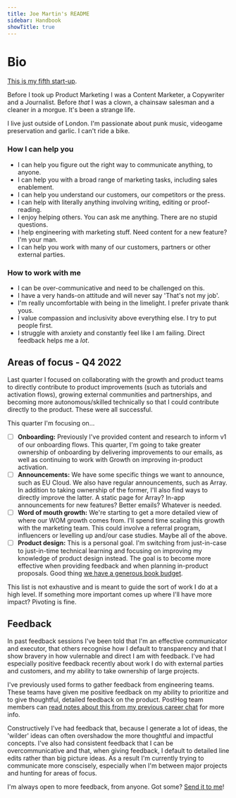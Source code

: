 ```yaml
---
title: Joe Martin's README
sidebar: Handbook
showTitle: true
---
```


# Bio

[This is my fifth start-up](https://www.linkedin.com/in/joemartinwords/). 

Before I took up Product Marketing I was a Content Marketer, a Copywriter and a Journalist. Before _that_ I was a clown, a chainsaw salesman and a cleaner in a morgue. It's been a strange life. 

I live just outside of London. I'm passionate about punk music, videogame preservation and garlic. I can't ride a bike.

### How I can help you
- I can help you figure out the right way to communicate anything, to anyone. 
- I can help you with a broad range of marketing tasks, including sales enablement. 
- I can help you understand our customers, our competitors or the press. 
- I can help with literally anything involving writing, editing or proof-reading.
- I enjoy helping others. You can ask me anything. There are no stupid questions.
- I help engineering with marketing stuff. Need content for a new feature? I'm your man.
- I can help you work with many of our customers, partners or other external parties.    

### How to work with me
- I can be over-communicative and need to be challenged on this.
- I have a very hands-on attitude and will never say 'That's not my job'.
- I'm really uncomfortable with being in the limelight. I prefer private thank yous.
- I value compassion and inclusivity above everything else. I try to put people first. 
- I struggle with anxiety and constantly feel like I am failing. Direct feedback helps me a _lot_. 

## Areas of focus - Q4 2022

Last quarter I focused on collaborating with the growth and product teams to directly contribute to product improvements (such as tutorials and activation flows), growing external communities and partnerships, and becoming more autonomous/skilled technically so that I could contribute directly to the product. These were all successful. 

This quarter I'm focusing on...

- [ ] **Onboarding:** Previously I've provided content and research to inform v1 of our onboarding flows. This quarter, I'm going to take greater ownership of onboarding by delivering improvements to our emails, as well as continuing to work with Growth on improving in-product activation. 
- [ ] **Announcements:** We have some specific things we want to announce, such as EU Cloud. We also have regular announcements, such as Array. In addition to taking ownership of the former, I'll also find ways to directly improve the latter. A static page for Array? In-app announcements for new features? Better emails? Whatever is needed. 
- [ ] **Word of mouth growth:** We're starting to get a more detailed view of where our WOM growth comes from. I'll spend time scaling this growth with the marketing team. This could involve a referral program, influencers or levelling up and/our case studies. Maybe all of the above.
- [ ] **Product design:** This is a personal goal. I'm switching from just-in-case to just-in-time technical learning and focusing on improving my knowledge of product design instead. The goal is to become more effective when providing feedback and when planning in-product proposals. Good thing [we have a generous book budget](/handbook/people/training#books). 

This list is not exhaustive and is meant to guide the sort of work I do at a high level. If something more important comes up where I'll have more impact? Pivoting is fine. 

## Feedback
In past feedback sessions I've been told that I'm an effective communicator and executor, that others recognise how I default to transparency and that I show bravery in how vulernable and direct I am with feedback. I've had especially positive feedback recently about work I do with external parties and customers, and my ability to take ownership of large projects. 

I've previously used forms to gather feedback from engineering teams. These teams have given me positive feedback on my ability to prioritize and to give thoughtful, detailed feedback on the product. PostHog team members can [read notes about this from my previous career chat](https://docs.google.com/document/d/1eCx1FLsc8gbH4x9oML8RcoNlA-KLYS3WBcCh9eP2f88/edit?usp=sharing) for more info. 

Constructively I've had feedback that, because I generate a lot of ideas, the 'wilder' ideas can often overshadow the more thoughtful and impactful concepts. I've also had consistent feedback that I can be overcommunicative and that, when giving feedback, I default to detailed line edits rather than big picture ideas. As a result I'm currently trying to communicate more conscisely, especially when I'm between major projects and hunting for areas of focus. 

I'm always open to more feedback, from anyone. Got some? [Send it to me](https://forms.gle/UcA5FdAjZJSXiqYG6)!

